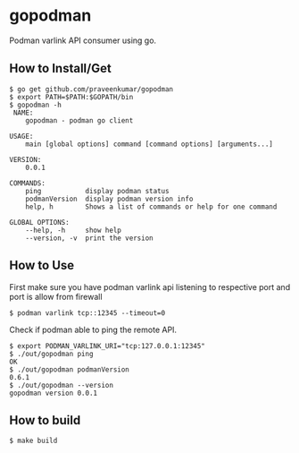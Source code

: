# gopodman
Podman varlink API consumer using go.

How to Install/Get
------------------

    $ go get github.com/praveenkumar/gopodman
    $ export PATH=$PATH:$GOPATH/bin
    $ gopodman -h
     NAME:
        gopodman - podman go client

    USAGE:
        main [global options] command [command options] [arguments...]

    VERSION:
        0.0.1

    COMMANDS:
        ping           display podman status
        podmanVersion  display podman version info
        help, h        Shows a list of commands or help for one command

    GLOBAL OPTIONS:
        --help, -h     show help
        --version, -v  print the version
       

How to Use
----------

First make sure you have podman varlink api listening to respective port and port is allow from firewall

    $ podman varlink tcp::12345 --timeout=0

Check if podman able to ping the remote API.

    $ export PODMAN_VARLINK_URI="tcp:127.0.0.1:12345"
    $ ./out/gopodman ping
    OK
    $ ./out/gopodman podmanVersion
    0.6.1
    $ ./out/gopodman --version
    gopodman version 0.0.1
           
How to build
------------
 
    $ make build
